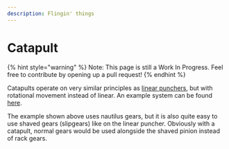 ```yaml
---
description: Flingin' things
---
```


# Catapult

{% hint style="warning" %}
Note: This page is still a Work In Progress. Feel free to contribute by opening up a pull request!
{% endhint %}

Catapults operate on very similar principles as [linear punchers](linear-puncher.md), but with rotational movement instead of linear. An example system can be found [here](https://www.youtube.com/watch?v=umryvVdB7sg).

The example shown above uses nautilus gears, but it is also quite easy to use shaved gears \(slipgears\) like on the linear puncher. Obviously with a catapult, normal gears would be used alongside the shaved pinion instead of rack gears.

